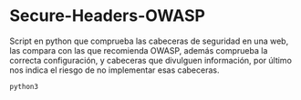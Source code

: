# Secure-Headers-OWASP
Script en python que comprueba las cabeceras de seguridad en una web, las compara con las que recomienda OWASP, además comprueba la correcta configuración, y cabeceras que divulguen información, por último nos indica el riesgo de no implementar esas cabeceras.

```bash
python3 
```
